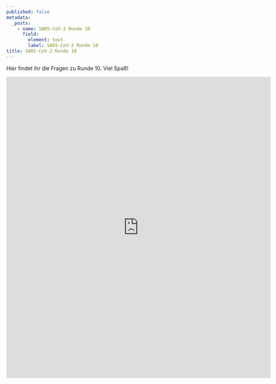 ```yaml
---
published: false
metadata:
  _posts:
    - name: SARS-CoV-2 Runde 10
      field:
        element: text
        label: SARS-CoV-2 Runde 10
title: SARS-CoV-2 Runde 10
---
```

Hier findet ihr die Fragen zu Runde 10. Viel Spaß!

<iframe src="https://forms.gle/FTVvnpxGeGQpJ5vR6" width="700" height="800" frameborder="0" marginheight="0" marginwidth="10"></iframe>